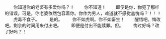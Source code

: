 　　你知道你的老婆有多爱你吗？！
　　你不知道！
　　即便是你，你犯了那样的错误。可是，你老婆依然包容着你。你作为男人，难道就不感觉羞愧吗？！！！
　　虎毒不食子。
　　是的。
　　你不如虎啊。你不如畜生！
　　醒悟吧。悔改吧。剩余的时间用来付出吧。
　　即便是付出不能赎罪。但。
　　悔过好吗？改了好吗？！
　　